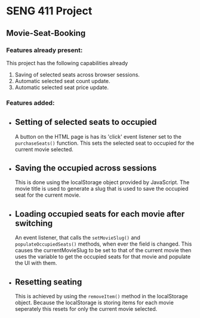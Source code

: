 # SENG 411 Project
## Movie-Seat-Booking

### Features already present:
This project has the following capabilities already
1. Saving of selected seats across browser sessions.
2. Automatic selected seat count update.
3. Automatic selected seat price update.

### Features added:
* Setting of selected seats to occupied
    -
    A button on the HTML page is has its 'click' event listener set to the `purchaseSeats()` function. This sets the selected seat to occupied for the current movie selected.

* Saving the occupied across sessions
    - 
    This is done using the localStorage object provided by JavaScript. The movie title is used to generate a slug that is used to save the occupied seat for the current movie.

* Loading occupied seats for each movie after switching
    -
    An event listener, that calls the `setMovieSlug()` and `populateOccupiedSeats()` methods, when ever the field is changed. This causes the currentMovieSlug to be set to that of the current movie then uses the variable to get the occupied seats for that movie and populate the UI with them.

* Resetting seating
    -
    This is achieved by using the `removeItem()` method in the localStorage object. Because the localStorage is storing items for each movie seperately this resets for only the current movie selected.
